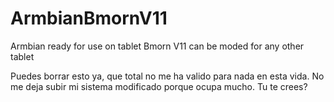# ArmbianBmornV11
Armbian ready for use on tablet Bmorn V11 can be moded for any other tablet

Puedes borrar esto ya, que total no me ha valido para nada en esta vida. No me deja subir mi sistema modificado porque ocupa mucho. Tu te crees?
